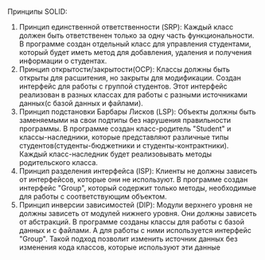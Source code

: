 Принципы SOLID:
1. Принцип единственной ответственности (SRP):
   Каждый класс должен быть ответственен только за одну часть функциональности. В программе создан отдельный класс
   для управления студентами, который будет иметь метод для добавления, удаления и получения информации о студентах.
2. Принцип открытости/закрытости(OCP):
   Классы должны быть открыты для расшитения, но закрыты для модификации. Создан интерфейс для работы с группой
   студентов. Этот интерфейс реализован в разных классах для работы с разными источниками данных(с базой данных и файлами).
3. Принцип подстановки Барбары Лисков (LSP):
   Объекты должны быть заменяемыми на свои подтипы без нарушения правильности программы. В программе создан класс-родитель
   "Student" и классы-наследники, которые представляют различные типы студентов(студенты-бюджетники и студенты-контрактники).
   Каждый класс-наследник будет реализовывать методы родительского класса.
4. Принцип разделения интерфейса (ISP):
   Клиенты не должны зависеть от интерфейсов, которые они не используют. В программе создан интерфейс "Group", 
   который содержит только методы, необходимые для работы с соответствующим объектом.
5. Принцип инверсии зависимостей (DIP):
   Модули верхнего уровня не должны зависеть от модулей нижнего уровня. Они должны зависеть от абстракций. 
   В программе созданы классы для работы с базой данных и с файлами. А для работы с ними используется интерфейс "Group".
   Такой подход позволит изменить источник данных без изменения кода классов, которые используют эти данные
   